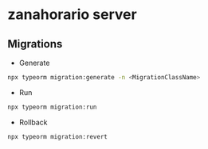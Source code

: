 # zanahorario server

## Migrations
* Generate
```bash
npx typeorm migration:generate -n <MigrationClassName>
```

* Run
```bash
npx typeorm migration:run
```

* Rollback
```bash
npx typeorm migration:revert
```
